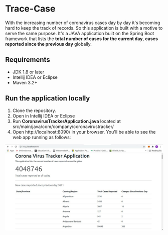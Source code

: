 # Trace-Case

With the increasing number of coronavirus cases day by day it's becoming hard to keep the track of records. So this application is built with a motive to serve the same purpose. It's a JAVA application built on the Spring Boot framework that lists the <b>total number of cases for the current day</b>, <b>cases reported since the previous day</b> globally.

## Requirements

- JDK 1.8 or later
- Intellij IDEA or Eclipse
- Maven 3.2+

## Run the application locally

1. Clone the repository.
2. Open in Intellij IDEA or Eclipse
3. Run <b>CoronavirusTrackerApplication.java</b> located at src/main/java/com/company/coronavirustracker/
4. Open http://localhost:8090/ in your browser. You'll be able to see the web app running as follows:

![alt text](https://github.com/Anushka-shukla/Trace-Case/blob/main/images/img.jpeg)

